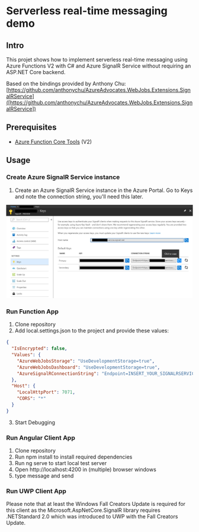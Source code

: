 # Serverless real-time messaging demo

## Intro

This projet shows how to implement serverless real-time messaging using Azure Functions V2 with C# and Azure SignalR Service without requiring an ASP.NET Core backend.

Based on the bindings provided by Anthony Chu: [https://github.com/anthonychu/AzureAdvocates.WebJobs.Extensions.SignalRService]([https://github.com/anthonychu/AzureAdvocates.WebJobs.Extensions.SignalRService])

## Prerequisites

- [Azure Function Core Tools](https://github.com/Azure/azure-functions-core-tools) (V2)

## Usage

### Create Azure SignalR Service instance

1. Create an Azure SignalR Service instance in the Azure Portal. Go to Keys and note the connection string, you'll need this later.

![](media/001.jpg)

### Run Function App

1. Clone repository
2. Add local.settings.json to the project and provide these values:

```json
{
  "IsEncrypted": false,
  "Values": {
    "AzureWebJobsStorage": "UseDevelopmentStorage=true",
    "AzureWebJobsDashboard": "UseDevelopmentStorage=true",
    "AzureSignalRConnectionString": "Endpoint=INSERT_YOUR_SIGNALRSERVICE_ENDPOINT_HERE;"
  },
  "Host": {
    "LocalHttpPort": 7071,
    "CORS": "*"
  }
}
```

3. Start Debugging

### Run Angular Client App

1. Clone repository
2. Run npm install to install required dependencies
3. Run ng serve to start local test server
4. Open http://localhost:4200 in (multiple) browser windows
5. type message and send

### Run UWP Client App

Please note that at least the Windows Fall Creators Update is required for this client as the Microsoft.AspNetCore.SignalR library requires .NETStandard 2.0 which was introduced to UWP with the Fall Creators Update.
